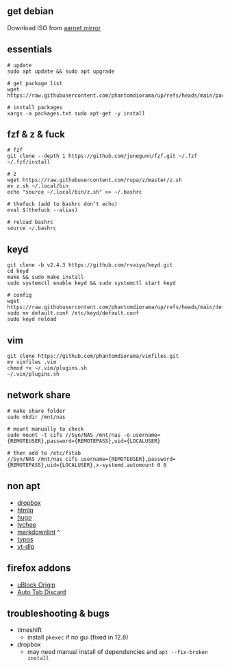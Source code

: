 ## get debian

Download ISO from [aarnet mirror](https://mirror.aarnet.edu.au/pub/debian-cd/current-live/amd64/iso-hybrid/)

## essentials

```
# update
sudo apt update && sudo apt upgrade

# get package list
wget https://raw.githubusercontent.com/phantomdiorama/up/refs/heads/main/packages.txt

# install packages
xargs -a packages.txt sudo apt-get -y install
```

## fzf & z & fuck

```
# fzf
git clone --depth 1 https://github.com/junegunn/fzf.git ~/.fzf
~/.fzf/install

# z
wget https://raw.githubusercontent.com/rupa/z/master/z.sh
mv z.sh ~/.local/bin
echo "source ~/.local/bin/z.sh" >> ~/.bashrc

# thefuck (add to bashrc don’t echo)
eval $(thefuck --alias)

# reload bashrc
source ~/.bashrc
```

## keyd

```
git clone -b v2.4.3 https://github.com/rvaiya/keyd.git
cd keyd
make && sudo make install
sudo systemctl enable keyd && sudo systemctl start keyd

# config
wget https://raw.githubusercontent.com/phantomdiorama/up/refs/heads/main/default.conf
sudo mv default.conf /etc/keyd/default.conf
sudo keyd reload
```

## vim

```
git clone https://github.com/phantomdiorama/vimfiles.git
mv vimfiles .vim
chmod +x ~/.vim/plugins.sh
~/.vim/plugins.sh
```

## network share

```
# make share folder
sudo mkdir /mnt/nas

# mount manually to check
sudo mount -t cifs //Syn/NAS /mnt/nas -o username={REMOTEUSER},password={REMOTEPASS},uid={LOCALUSER}

# then add to /etc/fstab
//Syn/NAS /mnt/nas cifs username={REMOTEUSER},password={REMOTEPASS},uid={LOCALUSER},x-systemd.automount 0 0
```

## non apt

- [dropbox](https://linux.dropbox.com/packages/debian/)
- [htmlq](https://github.com/mgdm/htmlq) 
- [hugo](https://github.com/gohugoio/hugo)
- [lychee](https://github.com/lycheeverse/lychee)
- [markdownlint](https://github.com/igorshubovych/markdownlint-cli) ^
- [typos](https://github.com/crate-ci/typos/releases)
- [yt-dlp](https://github.com/yt-dlp/yt-dlp)

## firefox addons 

- [uBlock Origin](https://addons.mozilla.org/en-US/firefox/addon/ublock-origin/) 
- [Auto Tab Discard](https://addons.mozilla.org/en-US/firefox/addon/auto-tab-discard/)

## troubleshooting & bugs

- timeshift
    - install `pkexec` if no gui (fixed in 12.8)
- dropbox
    - may need manual install of dependencies and `apt --fix-broken install`

